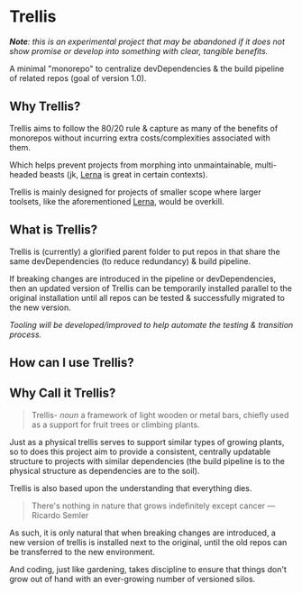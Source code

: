 # Trellis

***Note**: this is an experimental project that may be abandoned if it does not show promise or develop into something with clear, tangible benefits.*

A minimal "monorepo" to centralize devDependencies &amp; the build pipeline of related repos (goal of version 1.0).

## Why Trellis?

Trellis aims to follow the 80/20 rule & capture as many of the benefits of monorepos without incurring extra costs/complexities associated with them.

Which helps prevent projects from morphing into unmaintainable, multi-headed beasts (jk, [Lerna](https://github.com/lerna/lerna) is great in certain contexts).

Trellis is mainly designed for projects of smaller scope where larger toolsets, like the aforementioned [Lerna](https://github.com/lerna/lerna), would be overkill.

## What is Trellis?

Trellis is (currently) a glorified parent folder to put repos in that share the same devDependencies (to reduce redundancy) & build pipeline.

If breaking changes are introduced in the pipeline or devDependencies, then an updated version of Trellis can be temporarily installed parallel to the original installation until all repos can be tested & successfully migrated to the new version.

*Tooling will be developed/improved to help automate the testing & transition process.*

## How can I use Trellis?

## Why Call it Trellis?

> Trellis- *noun* a framework of light wooden or metal bars, chiefly used as a support for fruit trees or climbing plants.

Just as a physical trellis serves to support similar types of growing plants, so to does this project aim to provide a consistent, centrally updatable structure to projects with similar dependencies (the build pipeline is to the physical structure as dependencies are to the soil).

Trellis is also based upon the understanding that everything dies.

> There's nothing in nature that grows indefinitely except cancer —Ricardo Semler

As such, it is only natural that when breaking changes are introduced, a new version of trellis is installed next to the original, until the old repos can be transferred to the new environment.

And coding, just like gardening, takes discipline to ensure that things don't grow out of hand with an ever-growing number of versioned silos.
